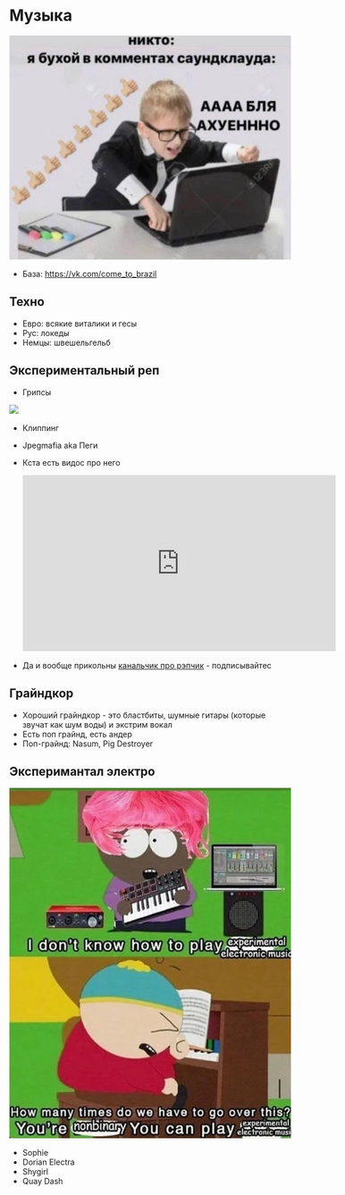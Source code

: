 # Музыка

![soundcloud be like](sc.jpg)

- База: https://vk.com/come_to_brazil

## Техно

- Евро: всякие виталики и гесы
- Рус: локеды
- Немцы: швешельгельб

## Экспериментальный реп

- Грипсы

<img src="../../../assets/vk/mc-ride.gif">

- Клиппинг
- Jpegmafia aka Пеги
- Кста есть видос про него

  <iframe width="560" height="315" src="https://www.youtube.com/embed/evy5J-1jP1g" title="YouTube video player" frameborder="0" allow="accelerometer; autoplay; clipboard-write; encrypted-media; gyroscope; picture-in-picture" allowfullscreen></iframe>

- Да и вообще прикольны [канальчик про рэпчик](https://www.youtube.com/@MutenRoshi5137) - подписывайтес

## Грайндкор

- Хороший грайндкор - это бластбиты, шумные гитары (которые звучат как шум воды) и экстрим вокал
- Есть поп грайнд, есть андер
- Поп-грайнд: Nasum, Pig Destroyer

## Эксперимантал электро

![](experimental-electronic-nonbinary.webp)

- Sophie
- Dorian Electra
- Shygirl
- Quay Dash